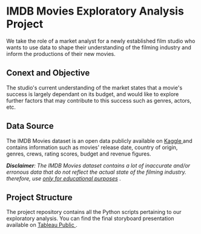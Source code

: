 # IMDB Movies Exploratory Analysis Project
We take the role of a market analyst for a newly established film studio who wants to use data to shape their understanding of the filming industry and inform the productions of their new movies.

## Conext and Objective
The studio's current understanding of the market states that a movie's success is largely dependant on its budget, and would like to explore further factors that may contribute to this success such as genres, actors, etc.

## Data Source
The IMDB Movies dataset is an open data publicly available on <a href='https://www.kaggle.com/datasets/ashpalsingh1525/imdb-movies-dataset/data'> Kaggle </a> and contains information such as movies' release date, country of origin, genres, crews, rating scores, budget and revenue figures.

<i><b>Disclaimer</b>: The IMDB Movies dataset contains a lot of inaccurate and/or erronous data that do not reflect the actual state of the filming industry. therefore, use <ins>only for educational purposes</ins> </i>.

## Project Structure
The project repository contains all the Python scripts pertaining to our exploratory analysis. You can find the final storyboard presentation available on <a href='https://public.tableau.com/app/profile/aymen.touihri/viz/IMDBMoviesCaseStudy-Storyboard/Storyboard?publish=yes'> Tableau Public </a>.
